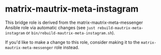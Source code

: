 <!--
SPDX-FileCopyrightText: 2024 - 2025 MDAD Contributors

SPDX-License-Identifier: AGPL-3.0-or-later
-->

# matrix-mautrix-meta-instagram

This bridge role is derived from the matrix-mautrix-meta-messenger Ansible role via automatic changes (see `just rebuild-mautrix-meta-instagram` or `bin/rebuild-mautrix-meta-instagram.sh`).

If you'd like to make a change to this role, consider making it to the `matrix-mautrix-meta-messenger` role instead.
